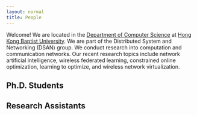 ```yaml
---
layout: normal
title: People
---
```


Welcome! We are located in the [Department of Computer Science](https://www.comp.hkbu.edu.hk/v1/?page=home) at [Hong Kong Baptist University](https://www.hkbu.edu.hk/en.html). We are part of the Distributed System and Networking (DSAN) group. We conduct research into computation and communication networks. Our recent research topics include network artificial intelligence, wireless federated learning, constrained online optimization, learning to optimize, and wireless network virtualization.

## Ph.D. Students


## Research Assistants
